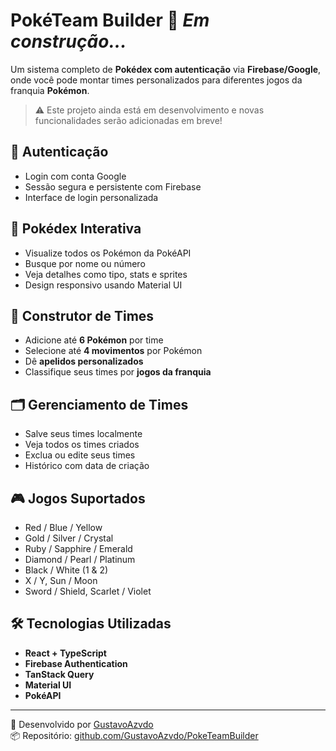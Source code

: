 # PokéTeam Builder 🚧 *Em construção...*

Um sistema completo de **Pokédex com autenticação** via **Firebase/Google**, onde você pode montar times personalizados para diferentes jogos da franquia **Pokémon**.

> ⚠️ Este projeto ainda está em desenvolvimento e novas funcionalidades serão adicionadas em breve!

## 🔐 Autenticação

- Login com conta Google
- Sessão segura e persistente com Firebase
- Interface de login personalizada

## 📘 Pokédex Interativa

- Visualize todos os Pokémon da PokéAPI
- Busque por nome ou número
- Veja detalhes como tipo, stats e sprites
- Design responsivo usando Material UI

## 🧩 Construtor de Times

- Adicione até **6 Pokémon** por time
- Selecione até **4 movimentos** por Pokémon
- Dê **apelidos personalizados**
- Classifique seus times por **jogos da franquia**

## 🗂️ Gerenciamento de Times

- Salve seus times localmente
- Veja todos os times criados
- Exclua ou edite seus times
- Histórico com data de criação

## 🎮 Jogos Suportados

- Red / Blue / Yellow  
- Gold / Silver / Crystal  
- Ruby / Sapphire / Emerald  
- Diamond / Pearl / Platinum  
- Black / White (1 & 2)  
- X / Y, Sun / Moon  
- Sword / Shield, Scarlet / Violet  

## 🛠️ Tecnologias Utilizadas

- **React + TypeScript**
- **Firebase Authentication**
- **TanStack Query**
- **Material UI**
- **PokéAPI**

---

👤 Desenvolvido por [GustavoAzvdo](https://github.com/GustavoAzvdo)  
📦 Repositório: [github.com/GustavoAzvdo/PokeTeamBuilder](https://github.com/GustavoAzvdo/PokeTeamBuilder)
